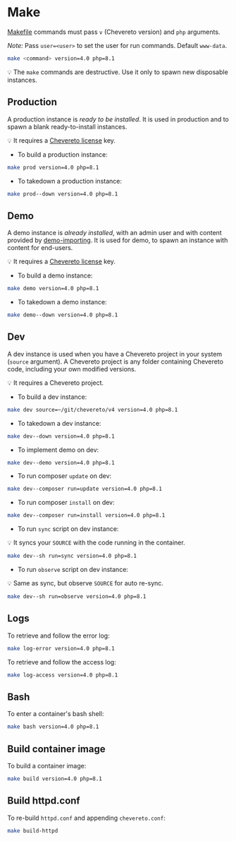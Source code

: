 # Make

[Makefile](../Makefile) commands must pass `v` (Chevereto version) and `php` arguments.

*Note:* Pass `user=<user>` to set the user for run commands. Default `www-data`.

```sh
make <command> version=4.0 php=8.1
```

💡 The `make` commands are destructive. Use it only to spawn new disposable instances.

## Production

A production instance is *ready to be installed*. It is used in production and to spawn a blank ready-to-install instances.

💡 It requires a [Chevereto license](https://chevereto.com/pricing) key.

* To build a production instance:

```sh
make prod version=4.0 php=8.1
```

* To takedown a production instance:

```sh
make prod--down version=4.0 php=8.1
```

## Demo

A demo instance is *already installed*, with an admin user and with content provided by [demo-importing](https://github.com/chevereto/demo-importing). It is used for demo, to spawn an instance with content for end-users.

💡 It requires a [Chevereto license](https://chevereto.com/pricing) key.

* To build a demo instance:

```sh
make demo version=4.0 php=8.1
```

* To takedown a demo instance:

```sh
make demo--down version=4.0 php=8.1
```

## Dev

A dev instance is used when you have a Chevereto project in your system (`source` argument). A Chevereto project is any folder containing Chevereto code, including your own modified versions.

💡 It requires a Chevereto project.

* To build a dev instance:

```sh
make dev source=~/git/chevereto/v4 version=4.0 php=8.1
```

* To takedown a dev instance:

```sh
make dev--down version=4.0 php=8.1
```

* To implement demo on dev:

```sh
make dev--demo version=4.0 php=8.1
```

* To run composer `update` on dev:

```sh
make dev--composer run=update version=4.0 php=8.1
```

* To run composer `install` on dev:

```sh
make dev--composer run=install version=4.0 php=8.1
```

* To run `sync` script on dev instance:

💡 It syncs your `SOURCE` with the code running in the container.

```sh
make dev--sh run=sync version=4.0 php=8.1
```

* To run `observe` script on dev instance:

💡 Same as sync, but observe `SOURCE` for auto re-sync.

```sh
make dev--sh run=observe version=4.0 php=8.1
```

## Logs

To retrieve and follow the error log:

```sh
make log-error version=4.0 php=8.1
```

To retrieve and follow the access log:

```sh
make log-access version=4.0 php=8.1
```

## Bash

To enter a container's bash shell:

```sh
make bash version=4.0 php=8.1
```

## Build container image

To build a container image:

```sh
make build version=4.0 php=8.1
```

## Build httpd.conf

To re-build `httpd.conf` and appending `chevereto.conf`:

```sh
make build-httpd
```
